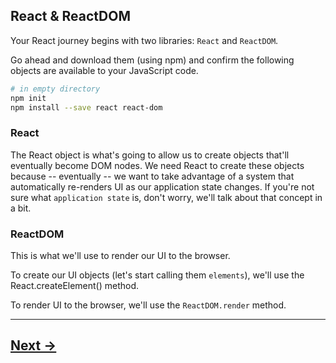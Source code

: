 ## React & ReactDOM

Your React journey begins with two libraries: `React` and `ReactDOM`.

Go ahead and download them (using npm) and confirm the following objects are available to your JavaScript code.

```bash
# in empty directory
npm init
npm install --save react react-dom
```

### React
The React object is what's going to allow us to create objects that'll eventually become DOM nodes. We need React to create these objects because -- eventually -- we want to take advantage of a system that automatically re-renders UI as our application state changes. If you're not sure what `application state` is, don't worry, we'll talk about that concept in a bit.

### ReactDOM

This is what we'll use to render our UI to the browser.

To create our UI objects (let's start calling them `elements`), we'll use the React.createElement() method.

To render UI to the browser, we'll use the `ReactDOM.render` method.

---
## [Next ->](../02.Assignments/01.TickingClock.md)